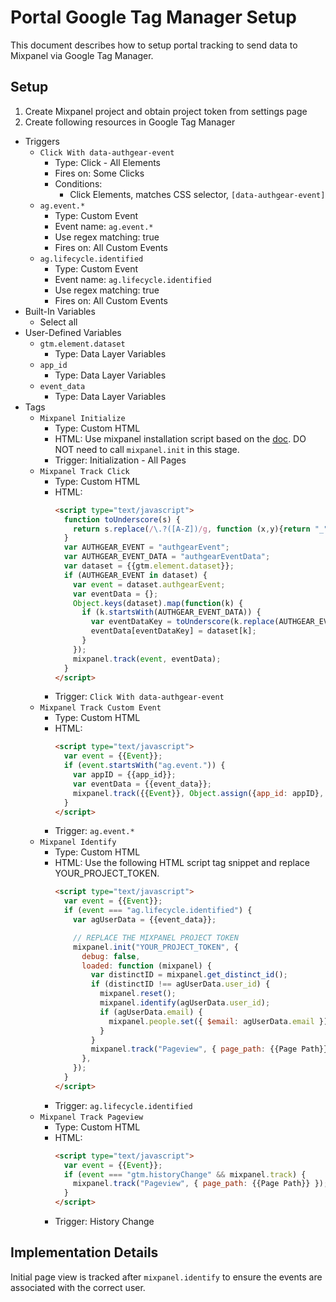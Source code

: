 # Portal Google Tag Manager Setup

This document describes how to setup portal tracking to send data to Mixpanel via Google Tag Manager.

## Setup

1. Create Mixpanel project and obtain project token from settings page
1. Create following resources in Google Tag Manager
  - Triggers
    - `Click With data-authgear-event`
      - Type: Click - All Elements
      - Fires on: Some Clicks
      - Conditions:
        - Click Elements, matches CSS selector, `[data-authgear-event]`
    - `ag.event.*`
      - Type: Custom Event
      - Event name: `ag.event.*`
      - Use regex matching: true
      - Fires on: All Custom Events
    - `ag.lifecycle.identified`
      - Type: Custom Event
      - Event name: `ag.lifecycle.identified`
      - Use regex matching: true
      - Fires on: All Custom Events
  - Built-In Variables
    - Select all
  - User-Defined Variables
    - `gtm.element.dataset`
      - Type: Data Layer Variables
    - `app_id`
      - Type: Data Layer Variables
    - `event_data`
      - Type: Data Layer Variables
  - Tags
    - `Mixpanel Initialize`
      - Type: Custom HTML
      - HTML: Use mixpanel installation script based on the [doc](https://developer.mixpanel.com/docs/javascript-quickstart#installation-option-2-html). DO NOT need to call `mixpanel.init` in this stage.
      - Trigger: Initialization - All Pages
    - `Mixpanel Track Click`
      - Type: Custom HTML
      - HTML:
        ```html
        <script type="text/javascript">
          function toUnderscore(s) {
            return s.replace(/\.?([A-Z])/g, function (x,y){return "_" + y.toLowerCase()}).replace(/^_/, "");
          }
          var AUTHGEAR_EVENT = "authgearEvent";
          var AUTHGEAR_EVENT_DATA = "authgearEventData";
          var dataset = {{gtm.element.dataset}};
          if (AUTHGEAR_EVENT in dataset) {
            var event = dataset.authgearEvent;
            var eventData = {};
            Object.keys(dataset).map(function(k) {
              if (k.startsWith(AUTHGEAR_EVENT_DATA)) {
                var eventDataKey = toUnderscore(k.replace(AUTHGEAR_EVENT_DATA, ""));
                eventData[eventDataKey] = dataset[k];
              }
            });
            mixpanel.track(event, eventData);
          }
        </script>
        ```
      - Trigger: `Click With data-authgear-event`
    - `Mixpanel Track Custom Event`
      - Type: Custom HTML
      - HTML:
        ```html
        <script type="text/javascript">
          var event = {{Event}};
          if (event.startsWith("ag.event.")) {
            var appID = {{app_id}};
            var eventData = {{event_data}};
            mixpanel.track({{Event}}, Object.assign({app_id: appID}, eventData));
          }
        </script>
        ```
      - Trigger: `ag.event.*`
    - `Mixpanel Identify`
      - Type: Custom HTML
      - HTML: Use the following HTML script tag snippet and replace YOUR_PROJECT_TOKEN.
        ```html
        <script type="text/javascript">
          var event = {{Event}};
          if (event === "ag.lifecycle.identified") {
            var agUserData = {{event_data}};

            // REPLACE THE MIXPANEL PROJECT TOKEN
            mixpanel.init("YOUR_PROJECT_TOKEN", {
              debug: false,
              loaded: function (mixpanel) {
                var distinctID = mixpanel.get_distinct_id();
                if (distinctID !== agUserData.user_id) {
                  mixpanel.reset();
                  mixpanel.identify(agUserData.user_id);
                  if (agUserData.email) {
                    mixpanel.people.set({ $email: agUserData.email });
                  }
                }
                mixpanel.track("Pageview", { page_path: {{Page Path}} });
              },
            });
          }
        </script>
        ```
      - Trigger: `ag.lifecycle.identified`
    - `Mixpanel Track Pageview`
      - Type: Custom HTML
      - HTML:
        ```html
        <script type="text/javascript">
          var event = {{Event}};
          if (event === "gtm.historyChange" && mixpanel.track) {
            mixpanel.track("Pageview", { page_path: {{Page Path}} });
          }
        </script>
        ```
      - Trigger: History Change

## Implementation Details

Initial page view is tracked after `mixpanel.identify` to ensure the events are
associated with the correct user.
